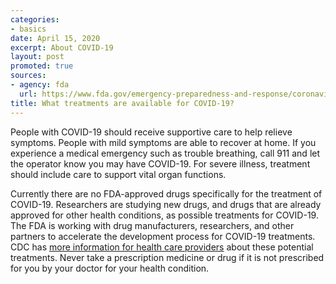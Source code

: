 ```yaml
---
categories:
- basics
date: April 15, 2020
excerpt: About COVID-19
layout: post
promoted: true
sources:
- agency: fda
  url: https://www.fda.gov/emergency-preparedness-and-response/coronavirus-disease-2019-covid-19/coronavirus-disease-2019-covid-19-frequently-asked-questions
title: What treatments are available for COVID-19?
---
```


People with COVID-19 should receive supportive care to help relieve symptoms. People with mild symptoms are able to recover at home. If you experience a medical emergency such as trouble breathing, call 911 and let the operator know you may have COVID-19. For severe illness, treatment should include care to support vital organ functions.

Currently there are no FDA-approved drugs specifically for the treatment of COVID-19. Researchers are studying new drugs, and drugs that are already approved for other health conditions, as possible treatments for COVID-19. The FDA is working with drug manufacturers, researchers, and other partners to accelerate the development process for COVID-19 treatments. CDC has [more information for health care providers](https://www.cdc.gov/coronavirus/2019-ncov/hcp/therapeutic-options.html) about these potential treatments. Never take a prescription medicine or drug if it is not prescribed for you by your doctor for your health condition.
